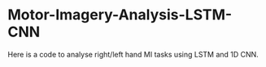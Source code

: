 # Motor-Imagery-Analysis-LSTM-CNN
Here is a code to analyse right/left hand MI tasks using LSTM and 1D CNN.  
